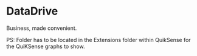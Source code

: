 # DataDrive

Business, made convenient.

PS: Folder has to be located in the Extensions folder within QuikSense for the QuiKSense graphs to show.

